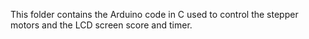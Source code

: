 This folder contains the Arduino code in C used to control the stepper motors and the LCD screen score and timer.
